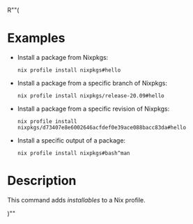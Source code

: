 R""(

# Examples

* Install a package from Nixpkgs:

  ```console
  nix profile install nixpkgs#hello
  ```

* Install a package from a specific branch of Nixpkgs:

  ```console
  nix profile install nixpkgs/release-20.09#hello
  ```

* Install a package from a specific revision of Nixpkgs:

  ```console
  nix profile install nixpkgs/d73407e8e6002646acfdef0e39ace088bacc83da#hello
  ```

* Install a specific output of a package:

  ```console
  nix profile install nixpkgs#bash^man
  ```


# Description

This command adds *installables* to a Nix profile.

)""
